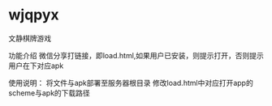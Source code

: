 # wjqpyx
文静棋牌游戏

功能介绍
微信分享打链接，即load.html,如果用户已安装，则提示打开，否则提示用户在下对应apk

使用说明：
将文件与apk部署至服务器根目录
修改load.html中对应打开app的scheme与apk的下载路径
